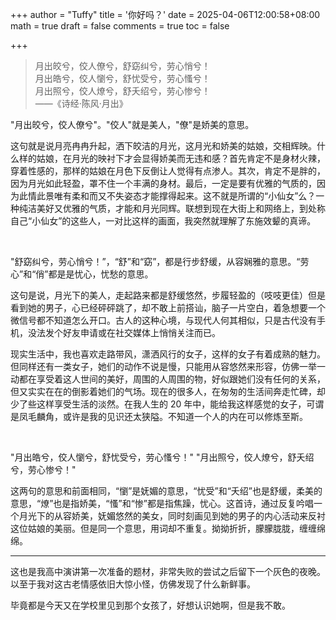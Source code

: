 +++
author = "Tuffy"
title = '你好吗？'
date = 2025-04-06T12:00:58+08:00
math = true 
draft = false
comments = true
toc = false

+++



>月出皎兮，佼人僚兮，舒窈纠兮，劳心悄兮！<br>
>月出皓兮，佼人懰兮，舒忧受兮，劳心慅兮！<br>
>月出照兮，佼人燎兮，舒夭绍兮，劳心惨兮！<br>
>——《诗经·陈风·月出》

"月出皎兮，佼人僚兮"。"佼人"就是美人，"僚"是娇美的意思。

这句就是说月亮冉冉升起，洒下皎洁的月光，这月光和娇美的姑娘，交相辉映。什么样的姑娘，在月光的映衬下才会显得娇美而无违和感？首先肯定不是身材火辣，穿着性感的，那样的姑娘在月色下反倒让人觉得有点渗人。其次，肯定不是胖的，因为月光如此轻盈，罩不住一个丰满的身材。最后，一定是要有优雅的气质的，因为此情此景唯有柔和而又不失姿态才能撑得起来。这不就是所谓的“小仙女”么？一种纯洁美好又优雅的气质，才能和月光同辉。联想到现在大街上和网络上，到处称自己“小仙女”的这些人，一对比这样的画面，我突然就理解了东施效颦的真谛。

<br>

"舒窈纠兮，劳心悄兮！”，“舒”和“窈”，都是行步舒缓，从容娴雅的意思。“劳心”和“俏”都是是忧心，忧愁的意思。

这句是说，月光下的美人，走起路来都是舒缓悠然，步履轻盈的（吱吱更佳）但是看到她的男子，心已经砰砰跳了，却不敢上前搭讪，脑子一片空白，着急想要一个微信号都不知道怎么开口。古人的这种心境，与现代人何其相似，只是古代没有手机，没法发个好友申请或在社交媒体上悄悄关注而已。

现实生活中，我也喜欢走路带风，潇洒风行的女子，这样的女子有着成熟的魅力。但同样还有一类女子，她们的动作不说是慢，只能用从容悠然来形容，仿佛一举一动都在享受着这人世间的美好，周围的人周围的物，好似跟她们没有任何的关系，但又实实在在的倒影着她们的气场。现在的很多人，在匆匆的生活间奔走忙碑，却少了些这样享受生活的淡然。在我人生的 20 年中，能给我这样感觉的女子，可谓是凤毛麟角，或许是我的见识还太狭隘。不知道一个人的内在可以修炼至斯。

<br>

"月出皓兮，佼人懰兮，舒忧受兮，劳心慅兮！" "月出照兮，佼人燎兮，舒夭绍兮，劳心惨兮！"

这两句的意思和前面相同，“懰”是妩媚的意思，“忧受”和“夭绍”也是舒缓，柔美的意思，“燎”也是指娇美，“慅”和“惨”都是指焦躁，忧心。这首诗，通过反复吟唱一个月光下的从容娇美，妩媚悠然的美女，同时刻画见到她的男子的内心活动来反衬这位姑娘的美丽。但是同一个意思，用词却不重复。拗拗折折，朦朦胧胧，缠缠绵绵。

___

这也是我高中演讲第一次准备的题材，非常失败的尝试之后留下一个灰色的夜晚。以至于我对这古老情感依旧大惊小怪，仿佛发现了什么新鲜事。

毕竟都是今天又在学校里见到那个女孩了，好想认识她啊，但是我不敢。
